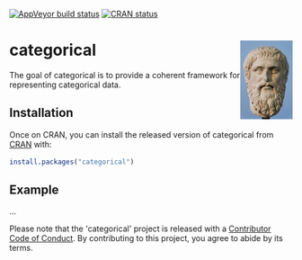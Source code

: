 [![AppVeyor build status](https://ci.appveyor.com/api/projects/status/github/mabafaba/categorical?branch=master&svg=true)](https://ci.appveyor.com/project/mabafaba/categorical)
[![CRAN status](https://www.r-pkg.org/badges/version/categorical)](https://cran.r-project.org/package=categorical)

# categorical <img src="man/figures/logo.png" align="right" height=140/>

The goal of categorical is to provide a coherent framework for representing categorical data.

## Installation

Once on CRAN, you can install the released version of categorical from [CRAN](https://CRAN.R-project.org) with:

``` r
install.packages("categorical")
```

## Example

...

 Please note that the 'categorical' project is released with a [Contributor Code of Conduct](CODE_OF_CONDUCT.md). By contributing to this project, you agree to abide by its terms.
